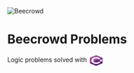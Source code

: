 <img src="https://www.beecrowd.com.br/home/wp-content/uploads/2021/08/beecrowd__negativoHor-vazado-small-PNG-1024x246.png" alt="Beecrowd">

# Beecrowd Problems
Logic problems solved with <img alt="C Sharp" height="25" width="35" align="center" padding-top="2px" src="https://raw.githubusercontent.com/devicons/devicon/master/icons/csharp/csharp-original.svg">

